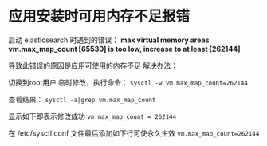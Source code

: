 # 应用安装时可用内存不足报错
启动 elasticsearch 时遇到的错误：
**max virtual memory areas vm.max_map_count [65530] is too low, increase to at least [262144]**

导致此错误的原因是应用可使用的内存不足
解决办法：

切换到root用户
临时修改，执行命令：
`sysctl -w vm.max_map_count=262144`

查看结果：
`sysctl -a|grep vm.max_map_count`

显示如下即表示修改成功
`vm.max_map_count = 262144`

在 /etc/sysctl.conf 文件最后添加如下行可使永久生效
`vm.max_map_count=262144`